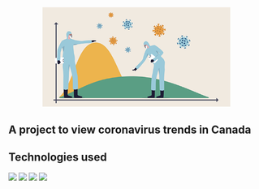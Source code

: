  <p align="center">
 <img src='/readme/illustration.png' width='370'>
 </p>

## A project to view coronavirus trends in Canada

## Technologies used

[<img src='https://img.icons8.com/color/344/javascript.png' height='100'>]() [<img src='https://cdn.iconscout.com/icon/free/png-256/react-3-1175109.png' height='100'>]() [<img src='https://d2eip9sf3oo6c2.cloudfront.net/tags/images/000/000/386/square_256/redux.png' height='100'>]() [<img src='https://refactoringui.nyc3.cdn.digitaloceanspaces.com/tailwind-logo.svg' height='100'>]()
